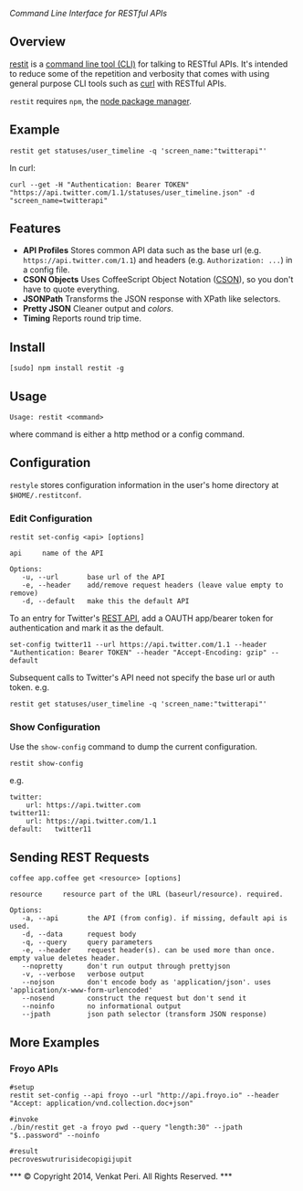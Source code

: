 
*Command Line Interface for RESTful APIs*

## Overview

[restit](https://github.com/venkatperi/node-restit) is a [command line tool (CLI)](http://en.wikipedia.org/wiki/Command-line_interface) for talking to RESTful APIs. It's intended to reduce some of the repetition and verbosity that comes with using general purpose CLI tools such as [curl](http://en.wikipedia.org/wiki/CURL) with RESTful APIs.

`restit` requires `npm`, the [node package manager](http://npmjs.org).

## Example

    restit get statuses/user_timeline -q 'screen_name:"twitterapi"'
    
In curl:

    curl --get -H "Authentication: Bearer TOKEN" "https://api.twitter.com/1.1/statuses/user_timeline.json" -d "screen_name=twitterapi"

## Features

- **API Profiles** Stores common API data such as the base url (e.g. `https://api.twitter.com/1.1`) and headers (e.g. `Authorization: ...`) in a config file.
- **CSON Objects** Uses CoffeeScript Object Notation  ([CSON](https://github.com/bevry/cson)), so you don't have to quote everything. 
- **JSONPath** Transforms the JSON response with XPath like selectors.
- **Pretty JSON** Cleaner output and *colors*. 
- **Timing** Reports round trip time.

## Install

    [sudo] npm install restit -g

## Usage

    Usage: restit <command>

where command is either a http method or a config command.

## Configuration
`restyle` stores configuration information in the user's home directory at `$HOME/.restitconf`.

### Edit Configuration

    restit set-config <api> [options]

    api     name of the API

    Options:
       -u, --url       base url of the API
       -e, --header    add/remove request headers (leave value empty to remove)
       -d, --default   make this the default API

To an entry for Twitter's [REST API](https://dev.twitter.com/rest/public), add a OAUTH app/bearer token for authentication and mark it as the default.

    set-config twitter11 --url https://api.twitter.com/1.1 --header "Authentication: Bearer TOKEN" --header "Accept-Encoding: gzip" --default
    
Subsequent calls to Twitter's API need not specify the base url or auth token. e.g.

    restit get statuses/user_timeline -q 'screen_name:"twitterapi"'
    
### Show Configuration
Use the `show-config` command to dump the current configuration.

    restit show-config

e.g.

    twitter:
        url: https://api.twitter.com
    twitter11:
        url: https://api.twitter.com/1.1
    default:   twitter11

## Sending REST Requests

    coffee app.coffee get <resource> [options]

    resource     resource part of the URL (baseurl/resource). required.

    Options:
       -a, --api       the API (from config). if missing, default api is used.
       -d, --data      request body
       -q, --query     query parameters
       -e, --header    request header(s). can be used more than once. empty value deletes header.
       --nopretty      don't run output through prettyjson
       -v, --verbose   verbose output
       --nojson        don't encode body as 'application/json'. uses 'application/x-www-form-urlencoded'
       --nosend        construct the request but don't send it
       --noinfo        no informational output
       --jpath         json path selector (transform JSON response)
     
## More Examples
### Froyo APIs

    #setup
    restit set-config --api froyo --url "http://api.froyo.io" --header "Accept: application/vnd.collection.doc+json"

    #invoke
    ./bin/restit get -a froyo pwd --query "length:30" --jpath "$..password" --noinfo
    
    #result
    pecroveswutrurisidecopigijupit

*** &copy; Copyright 2014, Venkat Peri. All Rights Reserved. ***